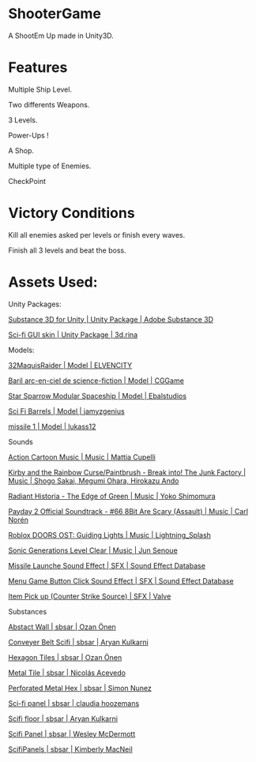 # ShooterGame
 A ShootEm Up made in Unity3D.

# Features
 Multiple Ship Level.

 Two differents Weapons.

 3 Levels.

 Power-Ups !

 A Shop.

 Multiple type of Enemies.

 CheckPoint

# Victory Conditions
 Kill all enemies asked per levels or finish every waves.

 Finish all 3 levels and beat the boss.

# Assets Used:
 Unity Packages:
 
 [Substance 3D for Unity | Unity Package | Adobe Substance 3D](https://assetstore.unity.com/packages/tools/utilities/substance-3d-for-unity-213208)
 
 [Sci-fi GUI skin | Unity Package | 3d.rina](https://assetstore.unity.com/packages/2d/gui/sci-fi-gui-skin-15606)


 Models:
 
 [32MaquisRaider | Model | ELVENCITY](https://www.turbosquid.com/fr/3d-models/3d-32maquisraider-1969780#)
 
 [Baril arc-en-ciel de science-fiction | Model | CGGame](https://www.turbosquid.com/fr/3d-models/3d-scifi-rainbow-barrel-model-1758254)
 
 [Star Sparrow Modular Spaceship | Model | Ebalstudios](https://www.cgtrader.com/free-3d-models/space/spaceship/star-sparrow-modular-spaceship)
 
 [Sci Fi Barrels | Model | jamyzgenius](https://www.cgtrader.com/free-3d-models/exterior/sci-fi-exterior/sci-fi-barrels-free-download)
 
 [missile 1 | Model | lukass12](https://www.cgtrader.com/free-3d-models/military/rocketry/missile-1)


 Sounds
 
 [Action Cartoon Music | Music | Mattia Cupelli](https://www.youtube.com/watch?v=H84sldKc6aE)

 [Kirby and the Rainbow Curse/Paintbrush - Break into! The Junk Factory | Music | Shogo Sakai, Megumi Ohara, Hirokazu Ando](https://www.youtube.com/watch?v=QHA7Zwdz5HQ)

 [Radiant Historia - The Edge of Green | Music | Yoko Shimomura](https://www.youtube.com/watch?v=W-gN-rUxtio)
 
 [Payday 2 Official Soundtrack - #66 8Bit Are Scary (Assault) | Music | Carl Norén](https://www.youtube.com/watch?v=RVQ5Thg8_4c)

 [Roblox DOORS OST: Guiding Lights | Music | Lightning_Splash](https://www.youtube.com/watch?v=qMmp3cdK3ms)
 
 [Sonic Generations Level Clear | Music | Jun Senoue](https://www.youtube.com/watch?v=EVo86lgnCm4)
 
 [Missile Launche Sound Effect | SFX | Sound Effect Database](https://www.youtube.com/watch?v=IpRWVqQm5YU)

 [Menu Game Button Click Sound Effect | SFX | Sound Effect Database](https://www.youtube.com/watch?v=yxafINGGm4Y)
 
 [Item Pick up (Counter Strike Source) | SFX | Valve](https://www.youtube.com/watch?v=CeKL4sPWFeY)


 Substances
 
 [Abstact Wall | sbsar | Ozan Önen](https://substance3d.adobe.com/community-assets/assets/11e9ef1c2c0b4c758665d486bc06d0050d6d9756)
 
 [Conveyer Belt Scifi | sbsar | Aryan Kulkarni](https://substance3d.adobe.com/community-assets/assets/68565c271f9b22a36482c28e465a449ebdb57993)

 [Hexagon Tiles | sbsar | Ozan Önen](https://substance3d.adobe.com/community-assets/assets/876dfa5341139ff5a4f39ed208688d9b54b893c0)

 [Metal Tile | sbsar | Nicolás Acevedo](https://substance3d.adobe.com/community-assets/assets/70f65855af3bf0196f7fecfe30496c7bf4fb7a67)
 
 [Perforated Metal Hex | sbsar | Simon Nunez](https://substance3d.adobe.com/community-assets/assets/0dff4e0989a2ee1f765e89ddb9545726988cd184)
 
 [Sci-fi panel | sbsar | claudia hoozemans](https://substance3d.adobe.com/community-assets/assets/533a8848d960c0aa8d1028c753a602410430413e)
 
 [Scifi floor | sbsar | Aryan Kulkarni](https://substance3d.adobe.com/community-assets/assets/d1340e301c326e2d1ae8f3b9b29b1bd6dbdeee2e)
 
 [Scifi Panel | sbsar | Wesley McDermott](https://substance3d.adobe.com/community-assets/assets/6f50e1e7aea713bc8b3967d130151e18e63e5c6e)
 
 [ScifiPanels | sbsar | Kimberly MacNeil](https://substance3d.adobe.com/community-assets/assets/3525406c9cbc8e8950ee723482e205a5bcb1519e)
